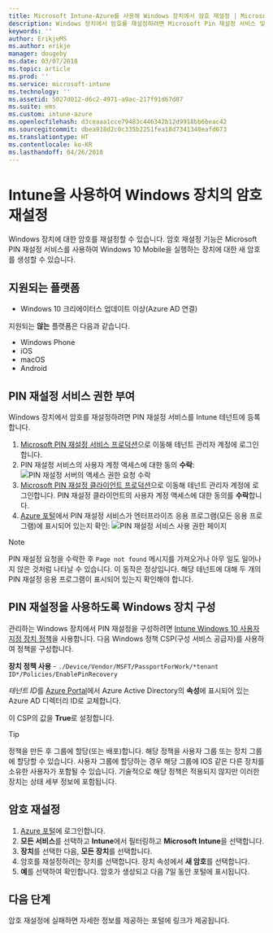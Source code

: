 ```yaml
---
title: Microsoft Intune-Azure를 사용해 Windows 장치에서 암호 재설정 | Microsoft Docs
description: Windows 장치에서 암호를 재설정하려면 Microsoft Pin 재설정 서비스 및 Microsoft Pin 재설정 클라이언트를 설치하고 Azure AD 디렉토리 ID를 사용하여 장치 정책을 만든 다음, Microsoft Intune을 사용하여 Azure Portal에서 암호를 재설정합니다.
keywords: ''
author: ErikjeMS
ms.author: erikje
manager: dougeby
ms.date: 03/07/2018
ms.topic: article
ms.prod: ''
ms.service: microsoft-intune
ms.technology: ''
ms.assetid: 5027d012-d6c2-4971-a9ac-217f91d67d87
ms.suite: ems
ms.custom: intune-azure
ms.openlocfilehash: d3ceaaa1cce79483c446342b12d9918bb6beac42
ms.sourcegitcommit: dbea918d2c0c335b2251fea18d7341340eafd673
ms.translationtype: HT
ms.contentlocale: ko-KR
ms.lasthandoff: 04/26/2018
---
```

# <a name="reset-the-passcode-on-windows-devices-using-intune"></a>Intune을 사용하여 Windows 장치의 암호 재설정

Windows 장치에 대한 암호를 재설정할 수 있습니다. 암호 재설정 기능은 Microsoft PIN 재설정 서비스를 사용하여 Windows 10 Mobile을 실행하는 장치에 대한 새 암호를 생성할 수 있습니다. 

## <a name="supported-platforms"></a>지원되는 플랫폼

- Windows 10 크리에이터스 업데이트 이상(Azure AD 연결)

지원되는 **않는** 플랫폼은 다음과 같습니다.
- Windows Phone
- iOS
- macOS
- Android

## <a name="authorize-the-pin-reset-services"></a>PIN 재설정 서비스 권한 부여

Windows 장치에서 암호를 재설정하려면 PIN 재설정 서비스를 Intune 테넌트에 등록합니다.

1. [Microsoft PIN 재설정 서비스 프로덕션](https://login.windows.net/common/oauth2/authorize?response_type=code&client_id=b8456c59-1230-44c7-a4a2-99b085333e84&resource=https%3A%2F%2Fgraph.windows.net&redirect_uri=https%3A%2F%2Fcred.microsoft.com&state=e9191523-6c2f-4f1d-a4f9-c36f26f89df0&prompt=admin_consent)으로 이동해 테넌트 관리자 계정에 로그인합니다.
2. PIN 재설정 서비스의 사용자 계정 액세스에 대한 동의 **수락**: ![PIN 재설정 서버의 액세스 권한 요청 수락](./media/pin-reset-service-home-screen.png)
3. [Microsoft PIN 재설정 클라이언트 프로덕션](https://login.windows.net/common/oauth2/authorize?response_type=code&client_id=9115dd05-fad5-4f9c-acc7-305d08b1b04e&resource=https%3A%2F%2Fcred.microsoft.com%2F&redirect_uri=ms-appx-web%3A%2F%2FMicrosoft.AAD.BrokerPlugin%2F9115dd05-fad5-4f9c-acc7-305d08b1b04e&state=6765f8c5-f4a7-4029-b667-46a6776ad611&prompt=admin_consent)으로 이동해 테넌트 관리자 계정에 로그인합니다. PIN 재설정 클라이언트의 사용자 계정 액세스에 대한 동의를 **수락**합니다.
4. [Azure 포털](https://portal.azure.com)에서 PIN 재설정 서비스가 엔터프라이즈 응용 프로그램(모든 응용 프로그램)에 표시되어 있는지 확인: ![PIN 재설정 서비스 사용 권한 페이지](./media/pin-reset-service-application.png)

> [!NOTE]
> PIN 재설정 요청을 수락한 후 `Page not found` 메시지를 가져오거나 아무 일도 일어나지 않은 것처럼 나타날 수 있습니다. 이 동작은 정상입니다. 해당 테넌트에 대해 두 개의 PIN 재설정 응용 프로그램이 표시되어 있는지 확인해야 합니다.

## <a name="configure-windows-devices-to-use-pin-reset"></a>PIN 재설정을 사용하도록 Windows 장치 구성

관리하는 Windows 장치에서 PIN 재설정을 구성하려면 [Intune Windows 10 사용자 지정 장치 정책](custom-settings-windows-10.md)을 사용합니다. 다음 Windows 정책 CSP(구성 서비스 공급자)를 사용하여 정책을 구성합니다.

**장치 정책 사용** - `./Device/Vendor/MSFT/PassportForWork/*tenant ID*/Policies/EnablePinRecovery`

*테넌트 ID*를 [Azure Portal](https://portal.azure.com)에서 Azure Active Directory의 **속성**에 표시되어 있는 Azure AD 디렉터리 ID로 교체합니다.

이 CSP의 값을 **True**로 설정합니다.

> [!TIP]
> 정책을 만든 후 그룹에 할당(또는 배포)합니다. 해당 정책을 사용자 그룹 또는 장치 그룹에 할당할 수 있습니다. 사용자 그룹에 할당하는 경우 해당 그룹에 IOS 같은 다른 장치를 소유한 사용자가 포함될 수 있습니다. 기술적으로 해당 정책은 적용되지 않지만 이러한 장치는 상태 세부 정보에 포함됩니다.

## <a name="reset-the-passcode"></a>암호 재설정

1. [Azure 포털](https://portal.azure.com)에 로그인합니다. 
2. **모든 서비스**를 선택하고 **Intune**에서 필터링하고 **Microsoft Intune**을 선택합니다.
3. **장치**를 선택한 다음, **모든 장치**를 선택합니다.
4. 암호를 재설정하려는 장치를 선택합니다. 장치 속성에서 **새 암호**를 선택합니다.
5. **예**를 선택하여 확인합니다. 암호가 생성되고 다음 7일 동안 포털에 표시됩니다.

## <a name="next-step"></a>다음 단계

암호 재설정에 실패하면 자세한 정보를 제공하는 포털에 링크가 제공됩니다.